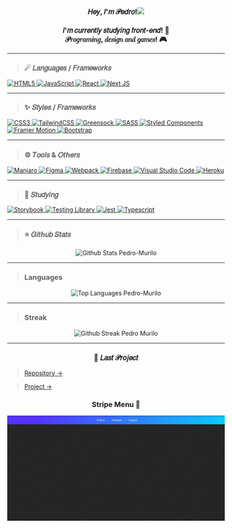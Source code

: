 <h3 align="center"><strong>𝐻𝑒𝑦, 𝐼'𝑚 𝒫𝑒𝑑𝑟𝑜!</strong><img src="https://media.giphy.com/media/hvRJCLFzcasrR4ia7z/giphy.gif" width="25px"></h3>

<h3 align="center"><strong>𝐼'𝑚 𝑐𝑢𝑟𝑟𝑒𝑛𝑡𝑙𝑦 𝑠𝑡𝑢𝑑𝑦𝑖𝑛𝑔 𝑓𝑟𝑜𝑛𝑡-𝑒𝑛𝑑! 📂 </br> 𝒫𝑟𝑜𝑔𝑟𝑎𝑚𝑖𝑛𝑔, 𝑑𝑒𝑠𝑖𝑔𝑛 𝑎𝑛𝑑 𝑔𝑎𝑚𝑒𝑠! 🎮</strong></h3>

---
>### ☄ 𝐿𝑎𝑛𝑔𝑢𝑎𝑔𝑒𝑠 / 𝐹𝑟𝑎𝑚𝑒𝑤𝑜𝑟𝑘𝑠
<a href="https://github.com/Pedro-Murilo/">
  <img alt="HTML5" src="https://img.shields.io/badge/HTML5-E34F26?style=for-the-badge&logo=html5&logoColor=white" />
</a>
<a href="https://github.com/Pedro-Murilo/">
  <img alt="JavaScript" src="https://img.shields.io/badge/javascript%20-%23323330.svg?&style=for-the-badge&logo=javascript&logoColor=%23F7DF1E"/>
</a>
<a href="https://github.com/Pedro-Murilo/">
  <img alt="React" src="https://img.shields.io/badge/React-20232A?style=for-the-badge&logo=react&logoColor=61DAFB" />
 </a>
 <a href="https://github.com/Pedro-Murilo/">
  <img alt="Next JS" src="https://img.shields.io/badge/next%20js%20-%23000000.svg?&style=for-the-badge&logo=next.js&logoColor=white"/>
</a>

---
>### ✨ 𝑆𝑡𝑦𝑙𝑒𝑠 / 𝐹𝑟𝑎𝑚𝑒𝑤𝑜𝑟𝑘𝑠
<a href="https://github.com/Pedro-Murilo/">
  <img alt="CSS3" src="https://img.shields.io/badge/CSS3-1572B6?style=for-the-badge&logo=css3&logoColor=white" />
</a>

<a href="https://github.com/Pedro-Murilo/">
  <img alt="TailwindCSS" src="https://img.shields.io/badge/tailwindcss%20-%2338B2AC.svg?&style=for-the-badge&logo=tailwind-css&logoColor=white"/>
</a>

<a href="https://github.com/Pedro-Murilo/">
  <img alt="Greensock" src="https://img.shields.io/badge/Greensock-88CE02?style=for-the-badge&logo=greensock&logoColor=000"/>
</a>

<a href="https://github.com/Pedro-Murilo/">
  <img alt="SASS" src="https://img.shields.io/badge/SASS%20-hotpink.svg?&style=for-the-badge&logo=SASS&logoColor=white"/>
</a>

<a href="https://github.com/Pedro-Murilo/">
   <img alt="Styled Components" src="https://img.shields.io/badge/-Styled_Components-db7092?style=for-the-badge&logo=styled-components&logoColor=000" />
</a>

<a href="https://github.com/Pedro-Murilo/">
  <img alt="Framer Motion" src="https://img.shields.io/badge/Framer_Motion-E500C6?style=for-the-badge&logo=framer&logoColor=000"/>
</a>

<a href="https://github.com/Pedro-Murilo/">
  <img alt="Bootstrap" src="https://img.shields.io/badge/bootstrap%20-%23563D7C.svg?&style=for-the-badge&logo=bootstrap&logoColor=white"/>
</a>


---
>### ⚙ 𝑇𝑜𝑜𝑙𝑠 & 𝑂𝑡ℎ𝑒𝑟𝑠

<a href="https://github.com/Pedro-Murilo/">
  <img alt="Manjaro" src="https://img.shields.io/badge/manjaro-%23323330.svg?&style=for-the-badge&logo=manjaro&logoColor=35BF5C" />
</a>

<a href="https://github.com/Pedro-Murilo/">
  <img alt="Figma" src="https://img.shields.io/badge/figma%20-%23F24E1E.svg?&style=for-the-badge&logo=figma&logoColor=white"/>
</a>

<a href="https://github.com/Pedro-Murilo/">
  <img alt="Webpack" src="https://img.shields.io/badge/webpack%20-%238DD6F9.svg?&style=for-the-badge&logo=webpack&logoColor=black" />
</a>

<a href="https://github.com/Pedro-Murilo/">
  <img alt="Firebase" src="https://img.shields.io/badge/firebase%20-%23039BE5.svg?&style=for-the-badge&logo=firebase"/>
</a>

<a href="https://github.com/Pedro-Murilo/">
  <img alt="Visual Studio Code" src="https://img.shields.io/badge/-Visual_Studio_Code-007ACC?style=for-the-badge&logo=visual-studio-code&logoColor=white"/>
</a>

<a href="https://github.com/Pedro-Murilo/">
  <img alt="Heroku" src="https://img.shields.io/badge/heroku%20-%23430098.svg?&style=for-the-badge&logo=heroku&logoColor=white"/>
</a>

---
>### 📒 𝑆𝑡𝑢𝑑𝑦𝑖𝑛𝑔
<a href="https://github.com/Pedro-Murilo/"> 
  <img alt="Storybook" src="https://img.shields.io/badge/Storybook-FF4785?style=for-the-badge&logo=storybook&logoColor=fff"/>
</a>
<a href="https://github.com/Pedro-Murilo/">
  <img alt="Testing Library" src="https://img.shields.io/badge/Testing_Library-E33332?style=for-the-badge&logo=testing-library&logoColor=fff" />
</a>
<a href="https://github.com/Pedro-Murilo/">
  <img alt="Jest" src="https://img.shields.io/badge/Jest-C21325?style=for-the-badge&logo=jest&logoColor=fff" />
</a>
<a href="https://github.com/Pedro-Murilo/">
  <img alt="Typescript" src="https://img.shields.io/badge/TypeScript-007ACC?style=for-the-badge&logo=typescript&logoColor=white" />
</a>


---
>### ⭐ 𝐺𝑖𝑡ℎ𝑢𝑏 𝑆𝑡𝑎𝑡𝑠

<p align="center">
<img align="center" src="https://github-readme-stats.vercel.app/api?username=Pedro-Murilo&count_private=true&bg_color=f0dec7&text_color=000&title_color=e80000&hide_border=true&line_height=24&show_icons=true&icon_color=FF0000&custom_title=Stats&hide=issues&card_height=300" alt="Github Stats Pedro-Murilo" />
</p>

---
>### Languages

<p align="center">
 <img align="center" src="https://github-readme-stats.vercel.app/api/top-langs/?username=Pedro-Murilo&hide=php,handlebars&langs_count=7&layout=compact&card_width=450&hide_border=true&bg_color=f0dec7&text_color=000&title_color=e80000" alt="Top Languages Pedro-Murilo" />
</p>


---
>### Streak

<p align="center">
  <img align="center" src="https://github-readme-streak-stats.herokuapp.com/?user=Pedro-Murilo&hide_border=true&background=f0dec7&ring=ed0000&sideNums=f58f22&currStreakNum=e80000" alt="Github Streak Pedro Murilo" />
</p>



---
<h3 align="center">🌟 𝐿𝑎𝑠𝑡 𝒫𝑟𝑜𝑗𝑒𝑐𝑡</h3>

> [Repository →](https://github.com/Pedro-Murilo/stripe-menu)

> [Project →](https://stripe-menu-pedro.netlify.app/)

<h3 align="center">Stripe Menu 🔵</h3>

<p align="center">
  <img src="https://github.com/Pedro-Murilo/stripe-menu/blob/main/.github/stripe-menu-vid.gif" alt="Stripe menu gif"/>
</p>








